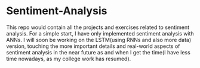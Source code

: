 # Sentiment-Analysis
This repo would contain all the projects and exercises related to sentiment analysis. For a simple start, I have only implemented sentiment analysis with ANNs. I will soon be working on the LSTM(using RNNs and also more data) version, touching the more important details and real-world aspects of sentiment analysis in the near future as and when I get the time(I have less time nowadays, as my college work has resumed).